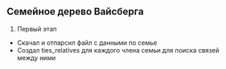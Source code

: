 ## **Семейное дерево Вайсберга**

1.  Первый этап
  * Скачал и отпарсил файл с данными по семье
  * Создал ties_relatives для каждого члена семьи для поиска связей между ними